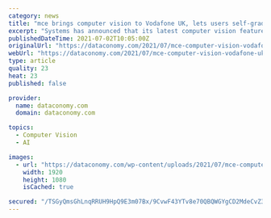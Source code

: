 ```yaml
---
category: news
title: "mce brings computer vision to Vodafone UK, lets users self-grade their smartphone’s value for trade-ins"
excerpt: "Systems has announced that its latest computer vision feature is now available for Android and iOS users on the UK Vodafone network."
publishedDateTime: 2021-07-02T10:05:00Z
originalUrl: "https://dataconomy.com/2021/07/mce-computer-vision-vodafone-uk-smartphone-value/"
webUrl: "https://dataconomy.com/2021/07/mce-computer-vision-vodafone-uk-smartphone-value/"
type: article
quality: 23
heat: 23
published: false

provider:
  name: dataconomy.com
  domain: dataconomy.com

topics:
  - Computer Vision
  - AI

images:
  - url: "https://dataconomy.com/wp-content/uploads/2021/07/mce-computer-vision-vodafone-uk-smartphones-value.jpg"
    width: 1920
    height: 1080
    isCached: true

secured: "/TSGyQmsGhLnqRRUH9HpQ9E3m07Bx/9CvwF43YTv8e70QBQWGYgCD2MdeCvZ3r6F4PHCyqcDn16LbovXmYl2z8U0bIC7q2avnHYSt62ugqWfMKKit63bs7cwx8JKW3inbWIX0K13Jvwme13xJOl4L5gctpLSLTT0sNGOskLpnsjBx+E4rDIorGwi4ntjr77B69seYEqziVSZRn6qnznIwtwWhnyfW86gGaNLXM9Q6rc9TPvHOG2QYxy2KVAl6uMQeqeO2NokbFN3wKUf9mZwhE/PyNZ8tjcTsPdWx9zh2NV4GD/wRRf0Gclvi/MlVA2/i0L/7+W7yJQNw5mZaKD/CZoUPVghHmKpmbsoHYGA2w8=;hd4kn1V+FltbNk0Y1VyNuw=="
---
```


